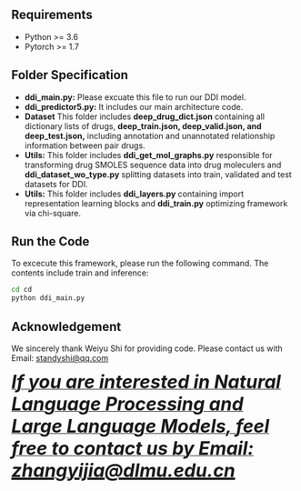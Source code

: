 
## Requirements
- Python >= 3.6
- Pytorch >= 1.7

## Folder Specification

- **ddi_main.py:** Please excuate this file to run our DDI model.
- **ddi_predictor5.py:** It includes our main architecture code.
- **Dataset** This folder includes **deep_drug_dict.json** containing all dictionary lists of drugs, **deep_train.json, deep_valid.json, and deep_test.json,** including annotation and unannotated relationship information between pair drugs.
- **Utils:**  This folder includes **ddi_get_mol_graphs.py** responsible for transforming drug SMOLES sequence data into drug moleculers and **ddi_dataset_wo_type.py** splitting datasets into train, validated and test datasets for DDI.
- **Utils:**  This folder includes **ddi_layers.py** containing import representation learning blocks and **ddi_train.py** optimizing framework via chi-square.
## Run the Code
  To excecute this framework, please run the following command. The contents include train and inference:

```bash
cd cd
python ddi_main.py
``` 
## Acknowledgement
We sincerely thank Weiyu Shi for providing code. Please contact us with Email: standyshi@qq.com
<u><p><b><i><font size="6">If you are interested in Natural Language Processing and Large Language Models, feel free to contact us by Email: zhangyijia@dlmu.edu.cn </font></i></b></p>


